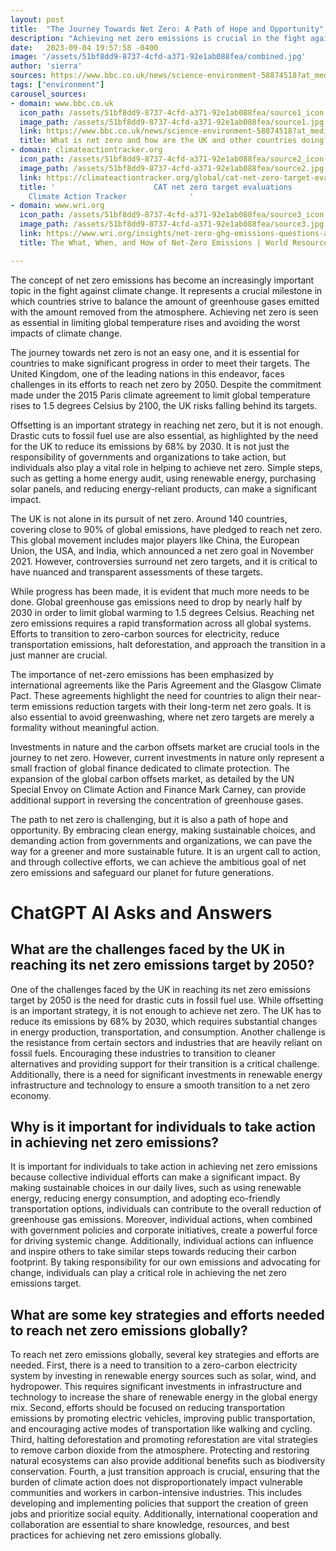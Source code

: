 ```yaml
---
layout: post
title:  "The Journey Towards Net Zero: A Path of Hope and Opportunity"
description: "Achieving net zero emissions is crucial in the fight against climate change. This article explores the importance of net zero, the challenges in reaching this goal, the global movement towards net zero, the urgency for greater action, international agreements, tools for achieving net zero, and the path to a greener future."
date:   2023-09-04 19:57:58 -0400
image: '/assets/51bf8dd9-8737-4cfd-a371-92e1ab088fea/combined.jpg'
author: 'sierra'
sources: https://www.bbc.co.uk/news/science-environment-58874518?at_medium=RSS&at_campaign=KARANGA https://climateactiontracker.org/global/cat-net-zero-target-evaluations/ https://www.nps.gov/pore/learn/nature/climatechange_action_home.htm https://www.wri.org/insights/net-zero-ghg-emissions-questions-answered https://www.wri.org/insights/net-zero-ghg-emissions-questions-answered https://www.nature.org/en-us/what-we-do/our-insights/perspectives/carbon-offsetting-moral-imperative/
tags: ["environment"]
carousel_sources:
- domain: www.bbc.co.uk
  icon_path: /assets/51bf8dd9-8737-4cfd-a371-92e1ab088fea/source1_icon.jpg
  image_path: /assets/51bf8dd9-8737-4cfd-a371-92e1ab088fea/source1.jpg
  link: https://www.bbc.co.uk/news/science-environment-58874518?at_medium=RSS&at_campaign=KARANGA
  title: What is net zero and how are the UK and other countries doing? - BBC News
- domain: climateactiontracker.org
  icon_path: /assets/51bf8dd9-8737-4cfd-a371-92e1ab088fea/source2_icon.jpg
  image_path: /assets/51bf8dd9-8737-4cfd-a371-92e1ab088fea/source2.jpg
  link: https://climateactiontracker.org/global/cat-net-zero-target-evaluations/
  title: '                      CAT net zero target evaluations                                            |
    Climate Action Tracker              '
- domain: www.wri.org
  icon_path: /assets/51bf8dd9-8737-4cfd-a371-92e1ab088fea/source3_icon.jpg
  image_path: /assets/51bf8dd9-8737-4cfd-a371-92e1ab088fea/source3.jpg
  link: https://www.wri.org/insights/net-zero-ghg-emissions-questions-answered
  title: The What, When, and How of Net-Zero Emissions | World Resources Institute

---
```


The concept of net zero emissions has become an increasingly important topic in the fight against climate change. It represents a crucial milestone in which countries strive to balance the amount of greenhouse gases emitted with the amount removed from the atmosphere. Achieving net zero is seen as essential in limiting global temperature rises and avoiding the worst impacts of climate change.

The journey towards net zero is not an easy one, and it is essential for countries to make significant progress in order to meet their targets. The United Kingdom, one of the leading nations in this endeavor, faces challenges in its efforts to reach net zero by 2050. Despite the commitment made under the 2015 Paris climate agreement to limit global temperature rises to 1.5 degrees Celsius by 2100, the UK risks falling behind its targets.

Offsetting is an important strategy in reaching net zero, but it is not enough. Drastic cuts to fossil fuel use are also essential, as highlighted by the need for the UK to reduce its emissions by 68% by 2030. It is not just the responsibility of governments and organizations to take action, but individuals also play a vital role in helping to achieve net zero. Simple steps, such as getting a home energy audit, using renewable energy, purchasing solar panels, and reducing energy-reliant products, can make a significant impact.

The UK is not alone in its pursuit of net zero. Around 140 countries, covering close to 90% of global emissions, have pledged to reach net zero. This global movement includes major players like China, the European Union, the USA, and India, which announced a net zero goal in November 2021. However, controversies surround net zero targets, and it is critical to have nuanced and transparent assessments of these targets.

While progress has been made, it is evident that much more needs to be done. Global greenhouse gas emissions need to drop by nearly half by 2030 in order to limit global warming to 1.5 degrees Celsius. Reaching net zero emissions requires a rapid transformation across all global systems. Efforts to transition to zero-carbon sources for electricity, reduce transportation emissions, halt deforestation, and approach the transition in a just manner are crucial.

The importance of net-zero emissions has been emphasized by international agreements like the Paris Agreement and the Glasgow Climate Pact. These agreements highlight the need for countries to align their near-term emissions reduction targets with their long-term net zero goals. It is also essential to avoid greenwashing, where net zero targets are merely a formality without meaningful action.

Investments in nature and the carbon offsets market are crucial tools in the journey to net zero. However, current investments in nature only represent a small fraction of global finance dedicated to climate protection. The expansion of the global carbon offsets market, as detailed by the UN Special Envoy on Climate Action and Finance Mark Carney, can provide additional support in reversing the concentration of greenhouse gases.

The path to net zero is challenging, but it is also a path of hope and opportunity. By embracing clean energy, making sustainable choices, and demanding action from governments and organizations, we can pave the way for a greener and more sustainable future. It is an urgent call to action, and through collective efforts, we can achieve the ambitious goal of net zero emissions and safeguard our planet for future generations.


# ChatGPT AI Asks and Answers
## What are the challenges faced by the UK in reaching its net zero emissions target by 2050?
One of the challenges faced by the UK in reaching its net zero emissions target by 2050 is the need for drastic cuts in fossil fuel use. While offsetting is an important strategy, it is not enough to achieve net zero. The UK has to reduce its emissions by 68% by 2030, which requires substantial changes in energy production, transportation, and consumption. Another challenge is the resistance from certain sectors and industries that are heavily reliant on fossil fuels. Encouraging these industries to transition to cleaner alternatives and providing support for their transition is a critical challenge. Additionally, there is a need for significant investments in renewable energy infrastructure and technology to ensure a smooth transition to a net zero economy.

## Why is it important for individuals to take action in achieving net zero emissions?
It is important for individuals to take action in achieving net zero emissions because collective individual efforts can make a significant impact. By making sustainable choices in our daily lives, such as using renewable energy, reducing energy consumption, and adopting eco-friendly transportation options, individuals can contribute to the overall reduction of greenhouse gas emissions. Moreover, individual actions, when combined with government policies and corporate initiatives, create a powerful force for driving systemic change. Additionally, individual actions can influence and inspire others to take similar steps towards reducing their carbon footprint. By taking responsibility for our own emissions and advocating for change, individuals can play a critical role in achieving the net zero emissions target.

## What are some key strategies and efforts needed to reach net zero emissions globally?
To reach net zero emissions globally, several key strategies and efforts are needed. First, there is a need to transition to a zero-carbon electricity system by investing in renewable energy sources such as solar, wind, and hydropower. This requires significant investments in infrastructure and technology to increase the share of renewable energy in the global energy mix. Second, efforts should be focused on reducing transportation emissions by promoting electric vehicles, improving public transportation, and encouraging active modes of transportation like walking and cycling. Third, halting deforestation and promoting reforestation are vital strategies to remove carbon dioxide from the atmosphere. Protecting and restoring natural ecosystems can also provide additional benefits such as biodiversity conservation. Fourth, a just transition approach is crucial, ensuring that the burden of climate action does not disproportionately impact vulnerable communities and workers in carbon-intensive industries. This includes developing and implementing policies that support the creation of green jobs and prioritize social equity. Additionally, international cooperation and collaboration are essential to share knowledge, resources, and best practices for achieving net zero emissions globally.

